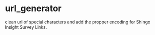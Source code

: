 # url_generator
clean url of special characters and add the propper encoding for Shingo Insight Survey Links.
